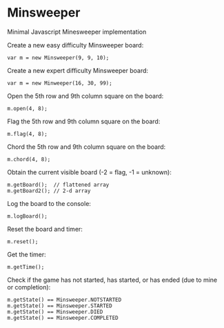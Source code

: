 # Minsweeper
Minimal Javascript Minesweeper implementation

Create a new easy difficulty Minsweeper board:
```
var m = new Minsweeper(9, 9, 10);
```

Create a new expert difficulty Minsweeper board:
```
var m = new Minweeper(16, 30, 99);
```

Open the 5th row and 9th column square on the board:
```
m.open(4, 8);
```

Flag the 5th row and 9th column square on the board:
```
m.flag(4, 8);
```

Chord the 5th row and 9th column square on the board:
```
m.chord(4, 8);
```

Obtain the current visible board (-2 = flag, -1 = unknown):
```
m.getBoard();  // flattened array
m.getBoard2(); // 2-d array
```

Log the board to the console:
```
m.logBoard();
```

Reset the board and timer:
```
m.reset();
```

Get the timer:
```
m.getTime();
```

Check if the game has not started, has started, or has ended (due to mine or completion):
```
m.getState() == Minsweeper.NOTSTARTED
m.getState() == Minsweeper.STARTED
m.getState() == Minsweeper.DIED
m.getState() == Minsweeper.COMPLETED
```
